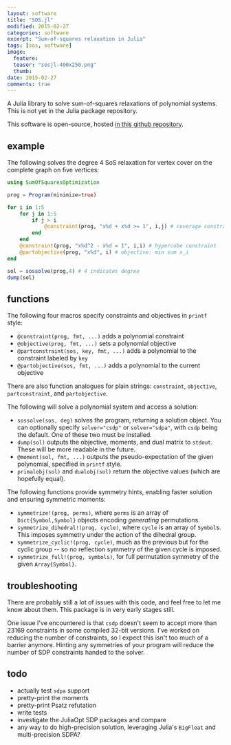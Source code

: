 ```yaml
---
layout: software
title: "SOS.jl"
modified: 2015-02-27
categories: software
excerpt: "Sum-of-squares relaxation in Julia"
tags: [sos, software]
image:
  feature: 
  teaser: "sosjl-400x250.png"
  thumb:
date: 2015-02-27
comments: true
---
```


A Julia library to solve sum-of-squares relaxations of polynomial systems. This is not yet in the Julia package repository.

This software is open-source, hosted [in this github repository](https://github.com/willperry/SumOfSquaresOptimization.jl).




## example

The following solves the degree 4 SoS relaxation for vertex cover on the complete graph on five vertices:

``` julia
using SumOfSquaresOptimization

prog = Program(minimize=true)

for i in 1:5
    for j in 1:5
        if j > i
            @constraint(prog, "x%d + x%d >= 1", i,j) # coverage constraint
        end
    end
    @constraint(prog, "x%d^2 - x%d = 1", i,i) # hypercube constraint
    @partobjective(prog, "x%d", i) # objective: min sum x_i
end

sol = sossolve(prog,4) # 4 indicates degree
dump(sol)
```

## functions

The following four macros specify constraints and objectives in `printf` style:

* `@constraint(prog, fmt, ...)` adds a polynomial constraint
* `@objective(prog, fmt, ...)` sets a polynomial objective
* `@partconstraint(sos, key, fmt, ...)` adds a polynomial to the constraint labeled by `key`
* `@partobjective(sos, fmt, ...)` adds a polynomial to the current objective

There are also function analogues for plain strings: `constraint`, `objective`, `partconstraint`, and `partobjective`.

The following will solve a polynomial system and access a solution:

* `sossolve(sos, deg)` solves the program, returning a solution object. You can optionally specify `solver="csdp"` or `solver="sdpa"`, with `csdp` being the default. One of these two must be installed.
* `dump(sol)` outputs the objective, moments, and dual matrix to `stdout`. These will be more readable in the future.
* `@moment(sol, fmt, ...)` outputs the pseudo-expectation of the given polynomial, specified in `printf` style.
* `primalobj(sol)` and `dualobj(sol)` return the objective values (which are hopefully equal).

The following functions provide symmetry hints, enabling faster solution and ensuring symmetric moments:

* `symmetrize!(prog, perms)`, where `perms` is an array of `Dict{Symbol,Symbol}` objects encoding *generating* permutations.
* `symmetrize_dihedral!(prog, cycle)`, where `cycle` is an array of `Symbol`s. This imposes symmetry under the action of the dihedral group.
* `symmetrize_cyclic!(prog, cycle)`, much as the previous but for the cyclic group -- so no reflection symmetry of the given cycle is imposed.
* `symmetrize_full!(prog, symbols)`, for full permutation symmetry of the given `Array{Symbol}`.


## troubleshooting
There are probably still a lot of issues with this code, and feel free to let me know about them. This package is in very early stages still.

One issue I've encountered is that `csdp` doesn't seem to accept more than 23169 constraints in some compiled 32-bit versions. I've worked on reducing the number of constraints, so I expect this isn't too much of a barrier anymore. Hinting any symmetries of your program will reduce the number of SDP constraints handed to the solver.


## todo
* actually test `sdpa` support
* pretty-print the moments
* pretty-print Psatz refutation
* write tests
* investigate the JuliaOpt SDP packages and compare
* any way to do high-precision solution, leveraging Julia's `BigFloat` and multi-precision SDPA?

